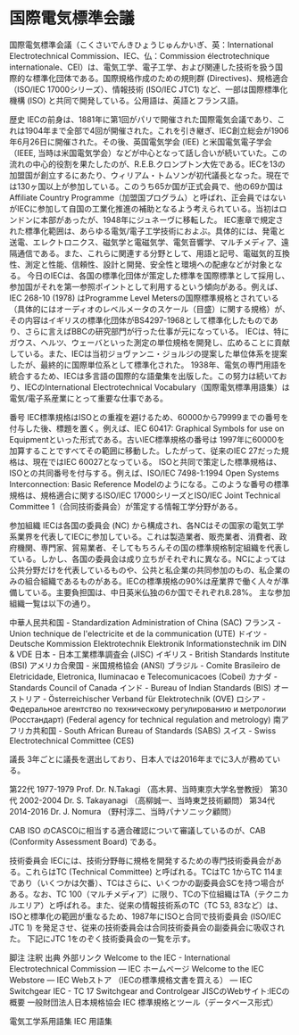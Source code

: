 # 国際電気標準会議

国際電気標準会議（こくさいでんきひょうじゅんかいぎ、英：International Electrotechnical Commission、IEC、仏：Commission électrotechnique internationale、CEI）は、電気工学、電子工学、および関連した技術を扱う国際的な標準化団体である。国際規格作成のための規則群 (Directives)、規格適合（ISO/IEC 17000シリーズ）、情報技術 (ISO/IEC JTC1) など、一部は国際標準化機構 (ISO) と共同で開発している。公用語は、英語とフランス語。

歴史
IECの前身は、1881年に第1回がパリで開催された国際電気会議であり、これは1904年まで全部で4回が開催された。これを引き継ぎ、IEC創立総会が1906年6月26日に開催された。その後、英国電気学会 (IEE) と米国電気電子学会（IEEE, 当時は米国電気学会）などが中心となって話し合いが続いていた。この流れの中心的役割を果たしたのが、R.E.B.クロンプトン大佐である。IECを13の加盟国が創立するにあたり、ウィリアム・トムソンが初代議長となった。現在では130ヶ国以上が参加している。このうち65か国が正式会員で、他の69か国はAffiliate Country Programme（加盟国プログラム）と呼ばれ、正会員ではないがIECに参加して自国の工業化推進の補助となるよう考えられている。当初はロンドンに本部があったが、1948年にジュネーヴに移転した。
IEC憲章で規定された標準化範囲は、あらゆる電気/電子工学技術におよぶ。具体的には、発電と送電、エレクトロニクス、磁気学と電磁気学、電気音響学、マルチメディア、遠隔通信である。また、これらに関連する分野として、用語と記号、電磁気的互換性、測定と性能、信頼性、設計と開発、安全性と環境への配慮などが対象となる。
今日のIECは、各国の標準化団体が策定した標準を国際標準として採用し、参加国がそれを第一参照ポイントとして利用するという傾向がある。例えば、IEC 268-10 (1978) はProgramme Level Metersの国際標準規格とされている（具体的にはオーディオのレベルメータのスケール（目盛）に関する規格）が、その内容はイギリスの標準化団体がBS4297-1968として標準化したものであり、さらに言えばBBCの研究部門が行った仕事が元になっている。
IECは、特にガウス、ヘルツ、ウェーバといった測定の単位規格を開発し、広めることに貢献している。また、IECは当初ジョヴァンニ・ジョルジの提案した単位体系を提案したが、最終的に国際単位系として標準化された。
1938年、電気の専門用語を統合するため、IECは多言語の国際的な語彙集を出版した。この努力は続いており、IECのInternational Electrotechnical Vocabulary（国際電気標準用語集）は電気/電子系産業にとって重要な仕事である。

番号
IEC標準規格はISOとの重複を避けるため、60000から79999までの番号を付与した後、標題を置く。例えば、IEC 60417: Graphical Symbols for use on Equipmentといった形式である。古いIEC標準規格の番号は 1997年に60000を加算することですべてその範囲に移動した。したがって、従来のIEC 27だった規格は、現在ではIEC 60027となっている。
ISOと共同で策定した標準規格は、ISOとの共同番号を付与する。例えば、ISO/IEC 7498-1:1994 Open Systems Interconnection: Basic Reference Modelのようになる。このような番号の標準規格は、規格適合に関するISO/IEC 17000シリーズとISO/IEC Joint Technical Committee 1（合同技術委員会）が策定する情報工学分野がある。

参加組織
IECは各国の委員会 (NC) から構成され、各NCはその国家の電気工学系業界を代表してIECに参加している。これは製造業者、販売業者、消費者、政府機関、専門家、貿易業者、そしてもちろんその国の標準規格制定組織を代表している。しかし、各国の委員会は成り立ちがそれぞれに異なる。NCによっては公共分野だけを代表しているものや、公共と私企業の共同参加のもの、私企業のみの組合組織であるものがある。IECの標準規格の90%は産業界で働く人々が準備している。主要負担国は、中日英米仏独の6か国でそれぞれ8.28%。
主な参加組織一覧は以下の通り。

中華人民共和国 -  Standardization Administration of China (SAC)
フランス -  Union technique de l'electricite et de la communication (UTE)
ドイツ - Deutsche Kommission Elektrotechnik Elektronik Informationstechnik im DIN & VDE
日本 - 日本工業標準調査会 (JISC)
イギリス - British Standards Institute (BSI)
アメリカ合衆国 - 米国規格協会 (ANSI)
ブラジル -  Comite Brasileiro de Eletricidade, Eletronica, Iluminacao e Telecomunicacoes (Cobei)
カナダ - Standards Council of Canada
インド -  Bureau of Indian Standards (BIS)
オーストリア - Österreichischer Verband für Elektrotechnik (OVE)
ロシア - Федеральное агентство по техническому регулированию и метрологии (Росстандарт) (Federal agency for technical regulation and metrology)
南アフリカ共和国 -  South African Bureau of Standards (SABS)
スイス - Swiss Electrotechnical Committee (CES)

議長
3年ごとに議長を選出しており、日本人では2016年までに3人が務めている。

第22代 1977-1979 Prof. Dr. N.Takagi （高木昇、当時東京大学名誉教授）
第30代 2002-2004 Dr. S. Takayanagi （高柳誠一、当時東芝技術顧問）
第34代 2014-2016 Dr. J. Nomura （野村淳二、当時パナソニック顧問）

CAB
ISO のCASCOに相当する適合確認について審議しているのが、CAB (Conformity Assessment Board) である。

技術委員会
IECには、技術分野毎に規格を開発するための専門技術委員会がある。これらはTC (Technical Committee) と呼ばれる。TCはTC 1からTC 114まであり（いくつかは欠番）、TCはさらに、いくつかの副委員会SCを持つ場合がある。なお、TC 100（マルチメディア）に限り、TCの下位組織はTA（テクニカルエリア）と呼ばれる。また、従来の情報技術系のTC（TC 53, 83など）は、ISOと標準化の範囲が重なるため、1987年にISOと合同で技術委員会 (ISO/IEC JTC 1) を発足させ、従来の技術委員会は合同技術委員会の副委員会に吸収された。
下記にJTC 1をのぞく技術委員会の一覧を示す。

脚注
注釈
出典
外部リンク
Welcome to the IEC - International Electrotechnical Commission — IEC ホームページ
Welcome to the IEC Webstore — IEC Webストア （IECの標準規格文書を買える）
— IEC Switchgear IEC - TC 17 Switchgear and Controlgear
JISCのWebサイト:IECの概要
一般財団法人日本規格協会
IEC 標準規格とツール（データベース形式）

電気工学系用語集
IEC 用語集